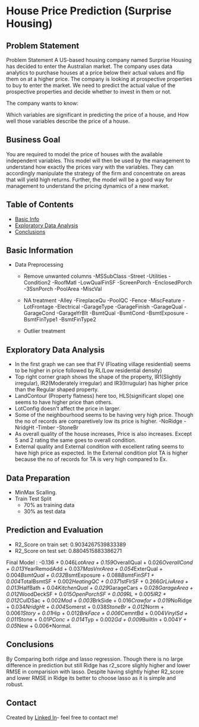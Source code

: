 # House Price Prediction (Surprise Housing)

## Problem Statement
Problem Statement
A US-based housing company named Surprise Housing has decided to enter the Australian market. The company uses data analytics to purchase houses at a price below their actual values and flip them on at a higher price. The company is looking at prospective properties to buy to enter the market. We need to predict the actual value of the prospective properties and decide whether to invest in them or not.

The company wants to know:

Which variables are significant in predicting the price of a house, and
How well those variables describe the price of a house.

## Business Goal
You are required to model the price of houses with the available independent variables. This model will then be used by the management to understand how exactly the prices vary with the variables. They can accordingly manipulate the strategy of the firm and concentrate on areas that will yield high returns. Further, the model will be a good way for management to understand the pricing dynamics of a new market.

## Table of Contents
* [Basic Info](#Basic-information)
* [Exploratory Data Analysis](#exploratory-data-analysis)
* [Conclusions](#conclusions)


## Basic Information
- Data Preprocessing
    - Remove unwanted columns
        -MSSubClass
        -Street
        -Utilities 
        -Condition2 
        -RoofMatl
        -LowQualFinSF
        -ScreenPorch
        -EnclosedPorch
        -3SsnPorch
        -PoolArea
        -MiscVal

    - NA treatment
        -Alley
        -FireplaceQu
        -PoolQC
        -Fence
        -MiscFeature
        -LotFrontage
        -Electrical
        -GarageType
        -GarageFinish
        -GarageQual
        -GarageCond
        -GarageYrBlt
        -BsmtQual
        -BsmtCond
        -BsmtExposure
        -BsmtFinType1
        -BsmtFinType2

    - Outlier treatment


## Exploratory Data Analysis
- In the first graph we can see that FV (Floating village residential) seems to be higher in price followed by RL(Low residential density)
- Top right corner graph shows the shape of the property, IR1(Slightly irregular), IR2(Moderately irregular) and IR3(Irrugular) has higher price than the Regular shaped property.
- LandContour (Property flatness) here too, HLS(significant slope) one seems to have higher price than others.
- LotConfig doesn't affect the price in larger.
- Some of the neighbourhood seems to be having very high price. Though the no of records are comparetively low its price is higher.
    -NoRidge
    -NridgHt
    -Timber
    -StoneBr
- As overall quality of the house increases, Price is also increases. Except 5 and 2 rating the same goes to overall condition.
- External quality and External condition with excellent rating seems to have high price as expected. In the External condition plot TA is higher because the no of records for TA is very high compared to Ex.


## Data Preparation
- MinMax Scalling.
- Train Test Split 
    - 70% as training data
    - 30% as test data


## Prediction and Evaluation

- R2_Score on train set:  0.9034267539833389
- R2_Score on test set:  0.8804515883386271

Final Model :  -0.136 + 0.046*LotArea + 0.159*OverallQual + 0.026*OverallCond + 0.013*YearRemodAdd + 0.037*MasVnrArea + 0.054*ExterQual + 0.004*BsmtQual + 0.032*BsmtExposure + 0.088*BsmtFinSF1 + 0.004*TotalBsmtSF + 0.002*HeatingQC + 0.037*1stFlrSF + 0.266*GrLivArea + 0.013*HalfBath + 0.04*KitchenQual + 0.029*GarageCars + 0.028*GarageArea + 0.012*WoodDeckSF + 0.015*OpenPorchSF + 0.009*RL + 0.005*IR2 + 0.012*CulDSac + 0.002*Mod + 0.003*BrkSide + 0.016*Crawfor + 0.019*NoRidge + 0.034*NridgHt + 0.004*Somerst + 0.038*StoneBr + 0.012*Norm + 0.006*1Story + 0.01*Hip + 0.012*BrkFace + 0.006*CemntBd + 0.004*VinylSd + 0.011*Stone + 0.01*PConc + 0.014*Typ + 0.002*Gd + 0.009*BuiltIn + 0.004*Y + 0.05*New + 0.006*Normal.


## Conclusions

By Comparing both ridge and lasso regression. Though there is no large difference in prediction but still Ridge has r2_score slighly higher and lower RMSE in comparision with lasso. Despite having slightly higher R2_score and lower RMSE in Ridge its better to choose lasso as it is simple and robust.


## Contact
Created by [Linked In](https://www.linkedin.com/in/vinoth-k-84080b156/)- feel free to contact me!
